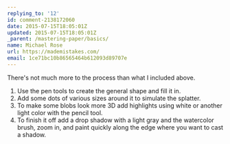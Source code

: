 ```yaml
---
replying_to: '12'
id: comment-2138172060
date: 2015-07-15T18:05:01Z
updated: 2015-07-15T18:05:01Z
_parent: /mastering-paper/basics/
name: Michael Rose
url: https://mademistakes.com/
email: 1ce71bc10b86565464b612093d89707e
---
```


There's not much more to the process than what I included above.

1. Use the pen tools to create the general shape and fill it in.
2. Add some dots of various sizes around it to simulate the splatter.
3. To make some blobs look more 3D add highlights using white or another light color with the pencil tool.
4. To finish it off add a drop shadow with a light gray and the watercolor brush, zoom in, and
paint quickly along the edge where you want to cast a shadow.

